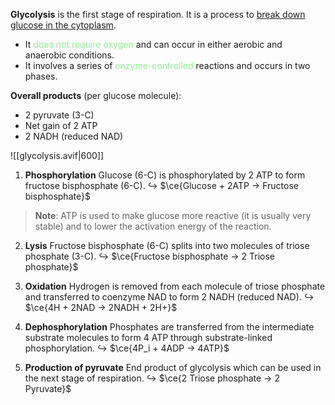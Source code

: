 **Glycolysis** is the first stage of respiration. It is a process to <u>break down glucose in the cytoplasm</u>.
- It <span style="color: lightgreen">does not require oxygen</span> and can occur in either aerobic and anaerobic conditions.
- It involves a series of <span style="color: lightgreen">enzyme-controlled</span> reactions and occurs in two phases.

**Overall products** (per glucose molecule):
- 2 pyruvate (3-C)
- Net gain of 2 ATP
- 2 NADH (reduced NAD)

![[glycolysis.avif|600]]

1. **Phosphorylation**
   Glucose (6-C) is phosphorylated by 2 ATP to form fructose bisphosphate (6-C).
   ↪️ $\ce{Glucose + 2ATP → Fructose bisphosphate}$

> **Note**:
> ATP is used to make glucose more reactive (it is usually very stable) and to lower the activation energy of the reaction.

2. **Lysis**
   Fructose bisphosphate (6-C) splits into two molecules of triose phosphate (3-C).
   ↪️ $\ce{Fructose bisphosphate → 2 Triose phosphate}$

3. **Oxidation**
   Hydrogen is removed from each molecule of triose phosphate and transferred to coenzyme NAD to form 2 NADH (reduced NAD).
   ↪️ $\ce{4H + 2NAD → 2NADH + 2H+}$

4. **Dephosphorylation**
   Phosphates are transferred from the intermediate substrate molecules to form 4 ATP through substrate-linked phosphorylation.
   ↪️ $\ce{4P_i + 4ADP → 4ATP}$

5. **Production of pyruvate**
   End product of glycolysis which can be used in the next stage of respiration.
   ↪️ $\ce{2 Triose phosphate → 2 Pyruvate}$
